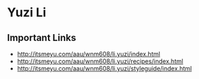 # Yuzi Li

## Important Links

- http://itsmeyu.com/aau/wnm608/li.yuzi/index.html
- http://itsmeyu.com/aau/wnm608/li.yuzi/recipes/index.html
- http://itsmeyu.com/aau/wnm608/li.yuzi/styleguide/index.html
